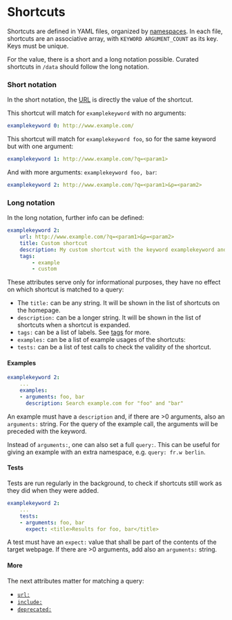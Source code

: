 # Shortcuts

Shortcuts are defined in YAML files, organized by [namespaces](namespaces.md). In each file, shortcuts are an associative array, with `KEYWORD ARGUMENT_COUNT` as its key. Keys must be unique.

For the value, there is a short and a long notation possible. Curated shortcuts in `/data` should follow the long notation.

### Short notation

In the short notation, the [URL](url.md) is directly the value of the shortcut.

This shortcut will match for `examplekeyword` with no arguments:

```yaml
examplekeyword 0: http://www.example.com/
```

This shortcut will match for `examplekeyword foo`, so for the same keyword but with one argument:

```yaml
examplekeyword 1: http://www.example.com/?q=<param1>
```

And with more arguments: `examplekeyword foo, bar`:

```yaml
examplekeyword 2: http://www.example.com/?q=<param1>&p=<param2>
```

### Long notation

In the long notation, further info can be defined:

```yaml
examplekeyword 2:
    url: http://www.example.com/?q=<param1>&p=<param2>
    title: Custom shortcut
    description: My custom shortcut with the keyword examplekeyword and two arguments.
    tags:
        - example
        - custom
```

These attributes serve only for informational purposes, they have no effect on which shortcut is matched to a query:

-   The `title:` can be any string. It will be shown in the list of shortcuts on the homepage.
-   `description:` can be a longer string. It will be shown in the list of shortcuts when a shortcut is expanded.
-   `tags:` can be a list of labels. See [tags](tags.md) for more.
-   `examples:` can be a list of example usages of the shortcuts:
-   `tests:` can be a list of test calls to check the validity of the shortcut.

#### Examples

```yaml
examplekeyword 2:
    ...
    examples:
    - arguments: foo, bar
      description: Search example.com for "foo" and "bar"
```

An example must have a `description` and, if there are >0 arguments, also an `arguments:` string. For the query of the example call, the arguments will be preceded with the keyword.

Instead of `arguments:`, one can also set a full `query:`. This can be useful for giving an example with an extra namespace, e.g. `query: fr.w berlin`.

#### Tests

Tests are run regularly in the background, to check if shortcuts still work as they did when they were added.

```yaml
examplekeyword 2:
    ...
    tests:
    - arguments: foo, bar
      expect: <title>Results for foo, bar</title>
```

A test must have an `expect:` value that shall be part of the contents of the target webpage. If there are >0 arguments, add also an `arguments:` string.

#### More

The next attributes matter for matching a query:

-   [`url:`](url.md)
-   [`include:`](include.md)
-   [`deprecated:`](deprecated.md)
